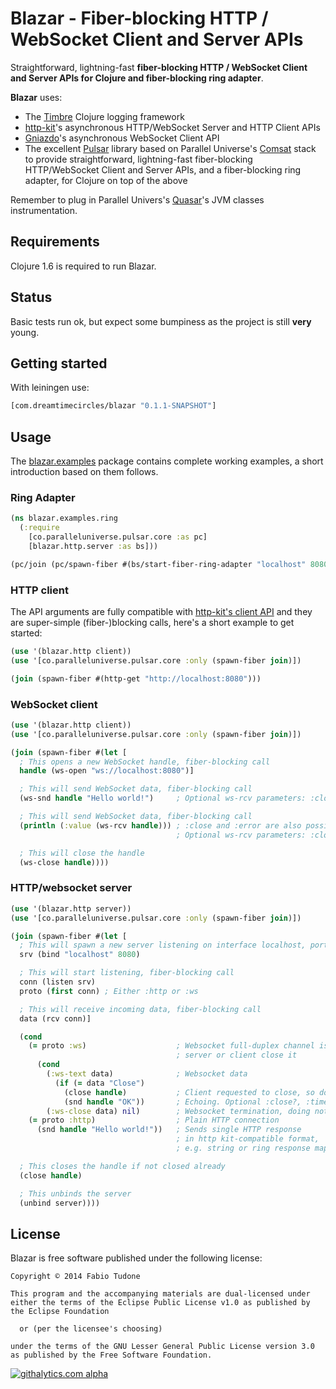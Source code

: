 # Blazar - Fiber-blocking HTTP / WebSocket Client and Server APIs

Straightforward, lightning-fast **fiber-blocking HTTP / WebSocket Client and Server APIs for Clojure and fiber-blocking ring adapter**.

**Blazar** uses:

- The [Timbre](https://github.com/ptaoussanis/timbre) Clojure logging framework
- [http-kit](http://http-kit.org/)'s asynchronous HTTP/WebSocket Server and HTTP Client APIs
- [Gniazdo](https://github.com/stylefruits/gniazdo)'s asynchronous WebSocket Client API
- The excellent [Pulsar](https://github.com/puniverse/pulsar) library based on Parallel Universe's [Comsat](https://github.com/puniverse/comsat) stack to provide straightforward, lightning-fast fiber-blocking HTTP/WebSocket Client and Server APIs, and a fiber-blocking ring adapter, for Clojure on top of the above

Remember to plug in Parallel Univers's [Quasar](https://github.com/puniverse/quasar)'s JVM classes instrumentation.

## Requirements

Clojure 1.6 is required to run Blazar.

## Status

Basic tests run ok, but expect some bumpiness as the project is still **very** young.

## Getting started

With leiningen use:

```clojure
[com.dreamtimecircles/blazar "0.1.1-SNAPSHOT"]
```

## Usage

The [blazar.examples](../master/src/blazar/examples) package contains complete working examples, a short introduction based on them follows.

### Ring Adapter

```clojure
(ns blazar.examples.ring
  (:require
    [co.paralleluniverse.pulsar.core :as pc]
    [blazar.http.server :as bs]))

(pc/join (pc/spawn-fiber #(bs/start-fiber-ring-adapter "localhost" 8080 (fn [req] "Hello world!"))))
```

### HTTP client

The API arguments are fully compatible with [http-kit's client API](http://http-kit.org/client.html) and they are super-simple (fiber-)blocking calls, here's a short example to get started:

```clojure
(use '(blazar.http client))
(use '[co.paralleluniverse.pulsar.core :only (spawn-fiber join)])

(join (spawn-fiber #(http-get "http://localhost:8080")))
```

### WebSocket client

```clojure
(use '(blazar.http client))
(use '[co.paralleluniverse.pulsar.core :only (spawn-fiber join)])

(join (spawn-fiber #(let [
  ; This opens a new WebSocket handle, fiber-blocking call
  handle (ws-open "ws://localhost:8080")]

  ; This will send WebSocket data, fiber-blocking call
  (ws-snd handle "Hello world!")     ; Optional ws-rcv parameters: :close? flag, :timeout and :timeout-unit

  ; This will send WebSocket data, fiber-blocking call
  (println (:value (ws-rcv handle))) ; :close and :error are also possible keys in result
                                     ; Optional ws-rcv parameters: :close? flag, :timeout and :timeout-unit

  ; This will close the handle
  (ws-close handle))))
```

### HTTP/websocket server

```clojure
(use '(blazar.http server))
(use '[co.paralleluniverse.pulsar.core :only (spawn-fiber join)])

(join (spawn-fiber #(let [
  ; This will spawn a new server listening on interface localhost, port 8080, and return a server handle
  srv (bind "localhost" 8080)

  ; This will start listening, fiber-blocking call
  conn (listen srv)
  proto (first conn) ; Either :http or :ws

  ; This will receive incoming data, fiber-blocking call
  data (rcv conn)]

  (cond
    (= proto :ws)                    ; Websocket full-duplex channel is now open until either
                                     ; server or client close it
      (cond
        (:ws-text data)              ; Websocket data
          (if (= data "Close")
            (close handle)           ; Client requested to close, so doing it
            (snd handle "OK"))       ; Echoing. Optional :close?, :timeout and :timeout-unit parameters
        (:ws-close data) nil)        ; Websocket termination, doing nothing
    (= proto :http)                  ; Plain HTTP connection
      (snd handle "Hello world!"))   ; Sends single HTTP response
                                     ; in http kit-compatible format,
                                     ; e.g. string or ring response map

  ; This closes the handle if not closed already
  (close handle)

  ; This unbinds the server
  (unbind server))))
```


## License

Blazar is free software published under the following license:

```
Copyright © 2014 Fabio Tudone

This program and the accompanying materials are dual-licensed under
either the terms of the Eclipse Public License v1.0 as published by
the Eclipse Foundation

  or (per the licensee's choosing)

under the terms of the GNU Lesser General Public License version 3.0
as published by the Free Software Foundation.
```

[![githalytics.com alpha](https://cruel-carlota.gopagoda.com/6f172ebdf11f5b084127c9470cc7c887 "githalytics.com")](http://githalytics.com/dreamtimecircles/blazar)